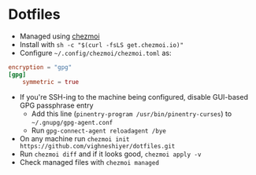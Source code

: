 # Dotfiles

- Managed using [chezmoi](https://www.chezmoi.io/)
- Install with `sh -c "$(curl -fsLS get.chezmoi.io)"`
- Configure `~/.config/chezmoi/chezmoi.toml` as:

```toml
encryption = "gpg"
[gpg]
    symmetric = true
```

- If you're SSH-ing to the machine being configured, disable GUI-based GPG passphrase entry
    - Add this line (`pinentry-program /usr/bin/pinentry-curses`) to `~/.gnupg/gpg-agent.conf`
    - Run `gpg-connect-agent reloadagent /bye`
- On any machine run `chezmoi init https://github.com/vighneshiyer/dotfiles.git`
- Run `chezmoi diff` and if it looks good, `chezmoi apply -v`
- Check managed files with `chezmoi managed`
